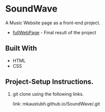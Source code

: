 # SoundWave
A Music Website page as a front-end project.
- [fullWebPage](https://mkaustubh.github.io/SoundWave/) - Final result of the project

##  Built With
*  HTML
*  CSS

## Project-Setup Instructions.
1. git clone using the following links.

   link: mkaustubh.github.io/SoundWave/.git
